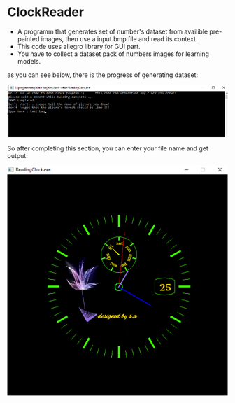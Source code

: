 # ClockReader
* A programm that generates set of number's dataset from availible pre-painted images, then use a input.bmp file and read its context.
* This code uses allegro library for GUI part.
* You have to collect a dataset pack of numbers images for learning models.

as you can see below, there is the progress of generating dataset: 

![image info](./terminal.png)

So after completing this section, you can enter your file name and get output:

![image info](./SampleClock.png)
